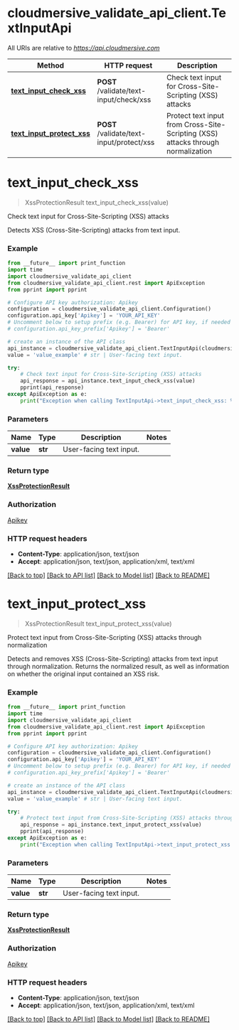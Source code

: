 # cloudmersive_validate_api_client.TextInputApi

All URIs are relative to *https://api.cloudmersive.com*

Method | HTTP request | Description
------------- | ------------- | -------------
[**text_input_check_xss**](TextInputApi.md#text_input_check_xss) | **POST** /validate/text-input/check/xss | Check text input for Cross-Site-Scripting (XSS) attacks
[**text_input_protect_xss**](TextInputApi.md#text_input_protect_xss) | **POST** /validate/text-input/protect/xss | Protect text input from Cross-Site-Scripting (XSS) attacks through normalization


# **text_input_check_xss**
> XssProtectionResult text_input_check_xss(value)

Check text input for Cross-Site-Scripting (XSS) attacks

Detects XSS (Cross-Site-Scripting) attacks from text input.

### Example
```python
from __future__ import print_function
import time
import cloudmersive_validate_api_client
from cloudmersive_validate_api_client.rest import ApiException
from pprint import pprint

# Configure API key authorization: Apikey
configuration = cloudmersive_validate_api_client.Configuration()
configuration.api_key['Apikey'] = 'YOUR_API_KEY'
# Uncomment below to setup prefix (e.g. Bearer) for API key, if needed
# configuration.api_key_prefix['Apikey'] = 'Bearer'

# create an instance of the API class
api_instance = cloudmersive_validate_api_client.TextInputApi(cloudmersive_validate_api_client.ApiClient(configuration))
value = 'value_example' # str | User-facing text input.

try:
    # Check text input for Cross-Site-Scripting (XSS) attacks
    api_response = api_instance.text_input_check_xss(value)
    pprint(api_response)
except ApiException as e:
    print("Exception when calling TextInputApi->text_input_check_xss: %s\n" % e)
```

### Parameters

Name | Type | Description  | Notes
------------- | ------------- | ------------- | -------------
 **value** | **str**| User-facing text input. | 

### Return type

[**XssProtectionResult**](XssProtectionResult.md)

### Authorization

[Apikey](../README.md#Apikey)

### HTTP request headers

 - **Content-Type**: application/json, text/json
 - **Accept**: application/json, text/json, application/xml, text/xml

[[Back to top]](#) [[Back to API list]](../README.md#documentation-for-api-endpoints) [[Back to Model list]](../README.md#documentation-for-models) [[Back to README]](../README.md)

# **text_input_protect_xss**
> XssProtectionResult text_input_protect_xss(value)

Protect text input from Cross-Site-Scripting (XSS) attacks through normalization

Detects and removes XSS (Cross-Site-Scripting) attacks from text input through normalization.  Returns the normalized result, as well as information on whether the original input contained an XSS risk.

### Example
```python
from __future__ import print_function
import time
import cloudmersive_validate_api_client
from cloudmersive_validate_api_client.rest import ApiException
from pprint import pprint

# Configure API key authorization: Apikey
configuration = cloudmersive_validate_api_client.Configuration()
configuration.api_key['Apikey'] = 'YOUR_API_KEY'
# Uncomment below to setup prefix (e.g. Bearer) for API key, if needed
# configuration.api_key_prefix['Apikey'] = 'Bearer'

# create an instance of the API class
api_instance = cloudmersive_validate_api_client.TextInputApi(cloudmersive_validate_api_client.ApiClient(configuration))
value = 'value_example' # str | User-facing text input.

try:
    # Protect text input from Cross-Site-Scripting (XSS) attacks through normalization
    api_response = api_instance.text_input_protect_xss(value)
    pprint(api_response)
except ApiException as e:
    print("Exception when calling TextInputApi->text_input_protect_xss: %s\n" % e)
```

### Parameters

Name | Type | Description  | Notes
------------- | ------------- | ------------- | -------------
 **value** | **str**| User-facing text input. | 

### Return type

[**XssProtectionResult**](XssProtectionResult.md)

### Authorization

[Apikey](../README.md#Apikey)

### HTTP request headers

 - **Content-Type**: application/json, text/json
 - **Accept**: application/json, text/json, application/xml, text/xml

[[Back to top]](#) [[Back to API list]](../README.md#documentation-for-api-endpoints) [[Back to Model list]](../README.md#documentation-for-models) [[Back to README]](../README.md)

